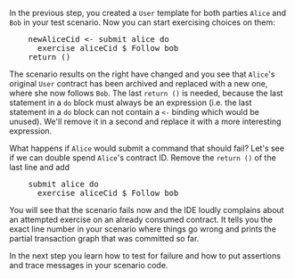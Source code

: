 In the previous step, you created a `User` template for both parties `Alice` and `Bob` in your test
scenario. Now you can start exercising choices on them:

<pre class="file" data-filename="daml/User.daml" data-target="append">
    newAliceCid <- submit alice do
      exercise aliceCid $ Follow bob
    return ()
</pre>

The scenario results on the right have changed and you see that `Alice`'s original `User` contract
has been archived and replaced with a new one, where she now follows `Bob`. The last `return ()` is
needed, because the last statement in a `do` block must always be an expression (i.e. the last
statement in a `do` block can not contain a `<-` binding which would be unused). We'll remove it in
a second and replace it with a more interesting expression.

What happens if `Alice` would submit a command that should fail? Let's see if we can double spend
`Alice`'s contract ID. Remove the `return ()` of the last line and add

<pre class="file" data-filename="daml/User.daml" data-target="append">
    submit alice do
      exercise aliceCid $ Follow bob
</pre>

You will see that the scenario fails now and the IDE loudly complains about an attempted exercise on
an already consumed contract. It tells you the exact line number in your scenario where things go
wrong and prints the partial transaction graph that was committed so far.

In the next step you learn how to test for failure and how to put assertions and trace messages in
your scenario code.
